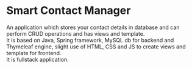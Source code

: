 # Smart Contact Manager
An application which stores your contact details in database and can perform CRUD operations and has views and template.
<br>
It is based on Java, Spring framework, MySQL db for backend and Thymeleaf engine, slight use of HTML, CSS and JS to create views and template for frontend.
<br>
It is fullstack application.
